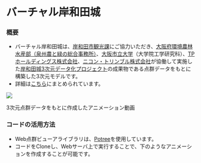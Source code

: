 

# バーチャル岸和田城
### 概要
* バーチャル岸和田城は、[岸和田市観光課](https://www.city.kishiwada.osaka.jp/soshiki/36/)にご協力いただき、[大阪府環境農林水産部（泉州農と緑の総合事務所）](https://www.pref.osaka.lg.jp/senshunm/)、[大阪市立大学](https://www.osaka-cu.ac.jp/)（大学院工学研究科）、[TPホールディングス株式会社](https://www.tphd.co.jp/)、[ニコン・トリンブル株式会社](https://www.nikon-trimble.co.jp/)が協働して実施した[岸和田城3次元データ化プロジェクト](https://www.osaka-cu.ac.jp/ja/news/2020/200625)の成果物である点群データをもとに構築した3次元モデルです。
* 詳細は[こちら](https://www.connect.osaka-cu.ac.jp/4c/wp-content/uploads/2021/08/pp.62-73_bunkarekishikanko.pdf)にまとめられています。

[![](https://img.youtube.com/vi/9WtmdcQqNI0/0.jpg)](https://www.youtube.com/watch?v=9WtmdcQqNI0)

3次元点群データをもとに作成したアニメーション動画

### コードの活用方法
* Web点群ビューアライブラリは、[Potree](https://github.com/potree/potree)を使用しています。
* コードをCloneし、Webサーバ上で実行することで、下のようなアニメーションを作成することが可能です。
